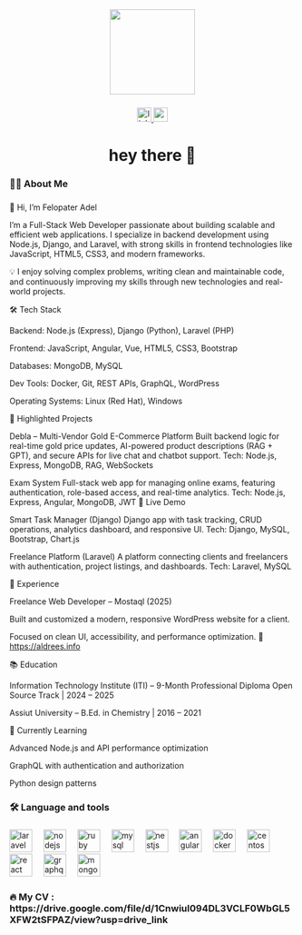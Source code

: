 <div align="center">
  <img height="150" src="https://media.giphy.com/media/M9gbBd9nbDrOTu1Mqx/giphy.gif"  />
</div>

###

<div align="center">
  <a href="https://www.linkedin.com/in/felopater-adel1/" target="_blank">
    <img src="https://img.shields.io/static/v1?message=LinkedIn&logo=linkedin&label=&color=0077B5&logoColor=white&labelColor=&style=for-the-badge" height="25" alt="linkedin logo"  />
  </a>
  <a href="mailto:felopateradel73@gmail.com" target="_blank">
    <img src="https://img.shields.io/static/v1?message=Gmail&logo=gmail&label=&color=D14836&logoColor=white&labelColor=&style=for-the-badge" height="25" alt="gmail logo"  />
  </a>
</div>

###

<h1 align="center">hey there 👋</h1>

###

<h3 align="left">👩‍💻  About Me</h3>

###

<p align="left">👋 Hi, I’m Felopater Adel

I’m a Full-Stack Web Developer passionate about building scalable and efficient web applications.
I specialize in backend development using Node.js, Django, and Laravel, with strong skills in frontend technologies like JavaScript, HTML5, CSS3, and modern frameworks.

💡 I enjoy solving complex problems, writing clean and maintainable code, and continuously improving my skills through new technologies and real-world projects.

🛠️ Tech Stack

Backend: Node.js (Express), Django (Python), Laravel (PHP)

Frontend: JavaScript, Angular, Vue, HTML5, CSS3, Bootstrap

Databases: MongoDB, MySQL

Dev Tools: Docker, Git, REST APIs, GraphQL, WordPress

Operating Systems: Linux (Red Hat), Windows

🚀 Highlighted Projects

Debla – Multi-Vendor Gold E-Commerce Platform
Built backend logic for real-time gold price updates, AI-powered product descriptions (RAG + GPT), and secure APIs for live chat and chatbot support.
Tech: Node.js, Express, MongoDB, RAG, WebSockets

Exam System
Full-stack web app for managing online exams, featuring authentication, role-based access, and real-time analytics.
Tech: Node.js, Express, Angular, MongoDB, JWT
🔗 Live Demo

Smart Task Manager (Django)
Django app with task tracking, CRUD operations, analytics dashboard, and responsive UI.
Tech: Django, MySQL, Bootstrap, Chart.js

Freelance Platform (Laravel)
A platform connecting clients and freelancers with authentication, project listings, and dashboards.
Tech: Laravel, MySQL

💼 Experience

Freelance Web Developer – Mostaql (2025)

Built and customized a modern, responsive WordPress website for a client.

Focused on clean UI, accessibility, and performance optimization.
🔗 https://aldrees.info

📚 Education

Information Technology Institute (ITI) – 9-Month Professional Diploma
Open Source Track | 2024 – 2025

Assiut University – B.Ed. in Chemistry | 2016 – 2021

🌱 Currently Learning

Advanced Node.js and API performance optimization

GraphQL with authentication and authorization

Python design patterns

<h3 align="left">🛠 Language and tools</h3>

###

<div align="left">
  <img src="https://cdn.jsdelivr.net/gh/devicons/devicon/icons/laravel/laravel-original.svg" height="40" alt="laravel logo"  />
  <img width="12" />
  <img src="https://cdn.jsdelivr.net/gh/devicons/devicon/icons/nodejs/nodejs-original.svg" height="40" alt="nodejs logo"  />
  <img width="12" />
  <img src="https://cdn.jsdelivr.net/gh/devicons/devicon/icons/ruby/ruby-plain-wordmark.svg" height="40" alt="ruby logo"  />
  <img width="12" />
  <img src="https://cdn.jsdelivr.net/gh/devicons/devicon/icons/mysql/mysql-original.svg" height="40" alt="mysql logo"  />
  <img width="12" />
  <img src="https://cdn.jsdelivr.net/gh/devicons/devicon/icons/nestjs/nestjs-original.svg" height="40" alt="nestjs logo"  />
  <img width="12" />
  <img src="https://cdn.jsdelivr.net/gh/devicons/devicon/icons/angularjs/angularjs-original.svg" height="40" alt="angularjs logo"  />
  <img width="12" />
  <img src="https://cdn.jsdelivr.net/gh/devicons/devicon/icons/docker/docker-plain-wordmark.svg" height="40" alt="docker logo"  />
  <img width="12" />
  <img src="https://cdn.jsdelivr.net/gh/devicons/devicon/icons/centos/centos-original.svg" height="40" alt="centos logo"  />
  <img width="12" />
  <img src="https://cdn.jsdelivr.net/gh/devicons/devicon/icons/react/react-original.svg" height="40" alt="react logo"  />
  <img width="12" />
  <img src="https://cdn.jsdelivr.net/gh/devicons/devicon/icons/graphql/graphql-plain.svg" height="40" alt="graphql logo"  />
  <img width="12" />
  <img src="https://cdn.jsdelivr.net/gh/devicons/devicon/icons/mongodb/mongodb-original.svg" height="40" alt="mongodb logo"  />
</div>

###

<h3 align="left">🔥   My CV : https://drive.google.com/file/d/1Cnwiul094DL3VCLF0WbGL5XFW2tSFPAZ/view?usp=drive_link</h3>

###
